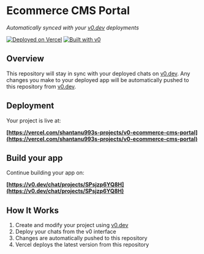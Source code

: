 # Ecommerce CMS Portal

*Automatically synced with your [v0.dev](https://v0.dev) deployments*

[![Deployed on Vercel](https://img.shields.io/badge/Deployed%20on-Vercel-black?style=for-the-badge&logo=vercel)](https://vercel.com/shantanu993s-projects/v0-ecommerce-cms-portal)
[![Built with v0](https://img.shields.io/badge/Built%20with-v0.dev-black?style=for-the-badge)](https://v0.dev/chat/projects/SPsjzp6YQ8H)

## Overview

This repository will stay in sync with your deployed chats on [v0.dev](https://v0.dev).
Any changes you make to your deployed app will be automatically pushed to this repository from [v0.dev](https://v0.dev).

## Deployment

Your project is live at:

**[https://vercel.com/shantanu993s-projects/v0-ecommerce-cms-portal](https://vercel.com/shantanu993s-projects/v0-ecommerce-cms-portal)**

## Build your app

Continue building your app on:

**[https://v0.dev/chat/projects/SPsjzp6YQ8H](https://v0.dev/chat/projects/SPsjzp6YQ8H)**

## How It Works

1. Create and modify your project using [v0.dev](https://v0.dev)
2. Deploy your chats from the v0 interface
3. Changes are automatically pushed to this repository
4. Vercel deploys the latest version from this repository